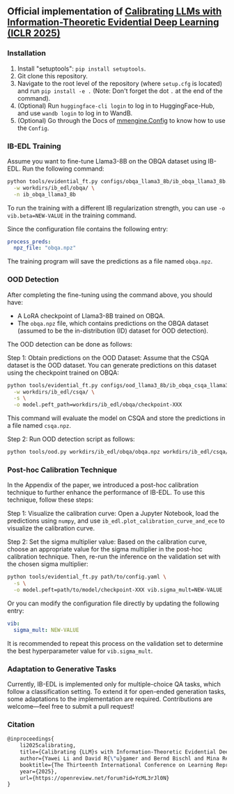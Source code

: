 ## Official implementation of [Calibrating LLMs with Information-Theoretic Evidential Deep Learning (ICLR 2025)](https://openreview.net/forum?id=YcML3rJl0N)

### Installation

1. Install "setuptools": `pip install setuptools`.
2. Git clone this repository.
3. Navigate to the root level of the repository (where `setup.cfg` is located) and run `pip install -e .`
   (Note: Don't forget the dot `.` at the end of the command).
4. (Optional) Run `huggingface-cli login` to log in to HuggingFace-Hub, and use `wandb login` to log in to WandB.
5. (Optional) Go through the Docs of [mmengine.Config](https://mmengine.readthedocs.io/en/latest/api/generated/mmengine.config.Config.html#config)
   to know how to use the `Config`.

### IB-EDL Training

Assume you want to fine-tune Llama3-8B on the OBQA dataset using IB-EDL. Run the following command:

```bash
python tools/evidential_ft.py configs/obqa_llama3_8b/ib_obqa_llama3_8b.yaml \
  -w workdirs/ib_edl/obqa/ \
  -n ib_obqa_llama3_8b 
```
To run the training with a different IB regularization strength, you can use `-o vib.beta=NEW-VALUE` in the training 
command.

Since the configuration file contains the following entry:
```yaml
process_preds:
  npz_file: "obqa.npz"
```
The training program will save the predictions as a file named `obqa.npz`.

### OOD Detection
After completing the fine-tuning using the command above, you should have:
* A LoRA checkpoint of Llama3-8B trained on OBQA.
* The `obqa.npz` file, which contains predictions on the OBQA dataset (assumed to be the in-distribution (ID) dataset
  for OOD detection).

The OOD detection can be done as follows:

Step 1: Obtain predictions on the OOD Dataset: Assume that the CSQA dataset is the OOD dataset. You can generate predictions 
on this dataset using the checkpoint trained on OBQA:
```bash
python tools/evidential_ft.py configs/ood_llama3_8b/ib_obqa_csqa_llama3_8b.yaml \
  -w workdirs/ib_edl/csqa/ \
  -s \
  -o model.peft_path=workdirs/ib_edl/obqa/checkpoint-XXX
```
This command will evaluate the model on CSQA and store the predictions in a file named `csqa.npz`. 

Step 2: Run OOD detection script as follows:
```bash
python tools/ood.py workdirs/ib_edl/obqa/obqa.npz workdirs/ib_edl/csqa/csqa.npz
```

### Post-hoc Calibration Technique

In the Appendix of the paper, we introduced a post-hoc calibration technique to further enhance the performance of 
IB-EDL. To use this technique, follow these steps:

Step 1: Visualize the calibration curve: Open a Jupyter Notebook, load the predictions using `numpy`, and use 
`ib_edl.plot_calibration_curve_and_ece` to visualize the calibration curve.

Step 2: Set the sigma multiplier value: Based on the calibration curve, choose an appropriate value for the sigma 
multiplier in the post-hoc calibration technique. Then, re-run the inference on the validation set with the chosen sigma multiplier:

```bash
python tools/evidential_ft.py path/to/config.yaml \
  -s \
  -o model.peft=path/to/model/checkpoint-XXX vib.sigma_mult=NEW-VALUE
```
Or you can modify the configuration file directly by updating the following entry:
```yaml
vib:
  sigma_mult: NEW-VALUE
```
It is recommended to repeat this process on the validation set to determine the best hyperparameter value for 
`vib.sigma_mult`.

### Adaptation to Generative Tasks
Currently, IB-EDL is implemented only for multiple-choice QA tasks, which follow a classification setting. To extend it 
for open-ended generation tasks, some adaptations to the implementation are required. Contributions are welcome—feel 
free to submit a pull request!

### Citation
```latex
@inproceedings{
    li2025calibrating,
    title={Calibrating {LLM}s with Information-Theoretic Evidential Deep Learning},
    author={Yawei Li and David R{\"u}gamer and Bernd Bischl and Mina Rezaei},
    booktitle={The Thirteenth International Conference on Learning Representations},
    year={2025},
    url={https://openreview.net/forum?id=YcML3rJl0N}
}
```